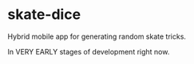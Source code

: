 # skate-dice

Hybrid mobile app for generating random skate tricks.

In VERY EARLY stages of development right now.